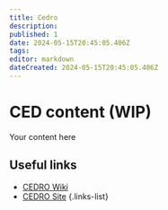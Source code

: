 ```yaml
---
title: Cedro
description: 
published: 1
date: 2024-05-15T20:45:05.406Z
tags: 
editor: markdown
dateCreated: 2024-05-15T20:45:05.406Z
---
```


# CED content (WIP)
Your content here

## Useful links

- [CEDRO Wiki](Beamlines/Cedro/ced_intro)
- [CEDRO Site](https://lnls.cnpem.br/grupos/cedro/)
{.links-list}